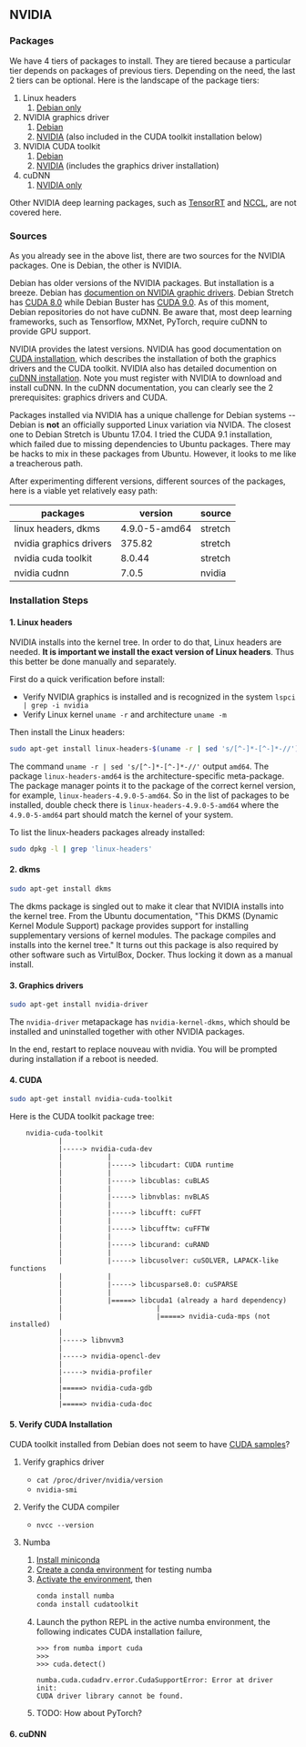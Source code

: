 ## NVIDIA

### Packages

We have 4 tiers of packages to install. They are tiered because a particular tier depends on packages of previous tiers. Depending on the need, the last 2 tiers can be optional. Here is the landscape of the package tiers:

1. Linux headers
    1. [Debian only](https://packages.debian.org/stretch/linux-headers-amd64)
2. NVIDIA graphics driver
    1. [Debian](https://packages.debian.org/stretch/nvidia-driver)
    2. [NVIDIA](http://www.nvidia.com/object/unix.html) (also included in the CUDA toolkit installation below)
3. NVIDIA CUDA toolkit
    1. [Debian](https://packages.debian.org/stretch/nvidia-cuda-toolkit)
    2. [NVIDIA](https://docs.nvidia.com/cuda/cuda-installation-guide-linux/) (includes the graphics driver installation)
4. cuDNN
    1. [NVIDIA only](http://docs.nvidia.com/deeplearning/sdk/cudnn-install/)

Other NVIDIA deep learning packages, such as [TensorRT](https://developer.nvidia.com/tensorrt) and [NCCL](https://developer.nvidia.com/nccl), are not covered here.

### Sources

As you already see in the above list, there are two sources for the NVIDIA packages. One is Debian, the other is NVIDIA.

Debian has older versions of the NVIDIA packages. But installation is a breeze. Debian has [documention on NVIDIA graphic drivers](https://wiki.debian.org/NvidiaGraphicsDrivers). Debian Stretch has [CUDA 8.0](https://packages.debian.org/stretch/nvidia-cuda-toolkit) while Debian Buster has [CUDA 9.0](https://packages.debian.org/buster/nvidia-cuda-toolkit). As of this moment, Debian repositories do not have cuDNN. Be aware that, most deep learning frameworks, such as Tensorflow, MXNet, PyTorch, require cuDNN to provide GPU support.

NVIDIA provides the latest versions. NVIDIA has good documentation on [CUDA installation](https://docs.nvidia.com/cuda/cuda-installation-guide-linux/), which describes the installation of both the graphics drivers and the CUDA toolkit. NVIDIA also has detailed documention on [cuDNN installation](http://docs.nvidia.com/deeplearning/sdk/cudnn-install/). Note you must register with NVIDIA to download and install cuDNN. In the cuDNN documentation, you can clearly see the 2 prerequisites: graphics drivers and CUDA.

Packages installed via NVIDIA has a unique challenge for Debian systems -- Debian is **not** an officially supported Linux variation via NVIDA. The closest one to Debian Stretch is Ubuntu 17.04. I tried the CUDA 9.1 installation, which failed due to missing dependencies to Ubuntu packages. There may be hacks to mix in these packages from Ubuntu. However, it looks to me like a treacherous path.

After experimenting different versions, different sources of the packages, here is a viable yet relatively easy path:

| packages                | version       | source            |
|-------------------------|---------------|-------------------|
| linux headers, dkms     | 4.9.0-5-amd64 | stretch           |
| nvidia graphics drivers | 375.82        | stretch           |
| nvidia cuda toolkit     | 8.0.44        | stretch           |
| nvidia cudnn            | 7.0.5         | nvidia            |

### Installation Steps

#### 1. Linux headers

NVIDIA installs into the kernel tree. In order to do that, Linux headers are needed. **It is important we install the exact version of Linux headers**. Thus this better be done manually and separately.

First do a quick verification before install:

* Verify NVIDIA graphics is installed and is recognized in the system `lspci | grep -i nvidia`
* Verify Linux kernel `uname -r` and architecture `uname -m`

Then install the Linux headers:

```bash
sudo apt-get install linux-headers-$(uname -r | sed 's/[^-]*-[^-]*-//')
```

The command `uname -r | sed 's/[^-]*-[^-]*-//'` output `amd64`. The package `linux-headers-amd64` is the architecture-specific meta-package. The package manager points it to the package of the correct kernel version, for example, `linux-headers-4.9.0-5-amd64`. So in the list of packages to be installed, double check there is `linux-headers-4.9.0-5-amd64` where the `4.9.0-5-amd64` part should match the kernel of your system.

To list the linux-headers packages already installed:

```bash
sudo dpkg -l | grep 'linux-headers'
```

#### 2. dkms

```bash
sudo apt-get install dkms
```

The dkms package is singled out to make it clear that NVIDIA installs into the kernel tree. From the Ubuntu documentation, "This DKMS (Dynamic Kernel Module Support) package provides support for installing supplementary versions of kernel modules. The package compiles and installs into the kernel tree." It turns out this package is also required by other software such as VirtulBox, Docker. Thus locking it down as a manual install.

#### 3. Graphics drivers

```bash
sudo apt-get install nvidia-driver
```

The `nvidia-driver` metapackage has `nvidia-kernel-dkms`, which should be installed and uninstalled together with other NVIDIA packages.

In the end, restart to replace nouveau with nvidia. You will be prompted during installation if a reboot is needed.

#### 4. CUDA

```bash
sudo apt-get install nvidia-cuda-toolkit
```

Here is the CUDA toolkit package tree:
```
    nvidia-cuda-toolkit
            |
            |-----> nvidia-cuda-dev
            |           |
            |           |-----> libcudart: CUDA runtime
            |           |
            |           |-----> libcublas: cuBLAS
            |           |
            |           |-----> libnvblas: nvBLAS
            |           |
            |           |-----> libcufft: cuFFT
            |           |
            |           |-----> libcufftw: cuFFTW
            |           |
            |           |-----> libcurand: cuRAND
            |           |
            |           |-----> libcusolver: cuSOLVER, LAPACK-like functions
            |           |
            |           |-----> libcusparse8.0: cuSPARSE
            |           |
            |           |=====> libcuda1 (already a hard dependency)
            |                       |
            |                       |=====> nvidia-cuda-mps (not installed)
            |
            |-----> libnvvm3
            |
            |-----> nvidia-opencl-dev
            |
            |-----> nvidia-profiler
            |
            |=====> nvidia-cuda-gdb
            |
            |=====> nvidia-cuda-doc
```

#### 5. Verify CUDA Installation

CUDA toolkit installed from Debian does not seem to have [CUDA samples](http://docs.nvidia.com/cuda/cuda-samples/)?

1. Verify graphics driver
    * `cat /proc/driver/nvidia/version`
    * `nvidia-smi`

2. Verify the CUDA compiler
    * `nvcc --version`

3. Numba
    1. [Install miniconda](https://conda.io/miniconda.html)
    2. [Create a conda environment](https://conda.io/docs/user-guide/tasks/manage-environments.html#creating-an-environment-with-commands) for testing numba
    3. [Activate the environment](https://conda.io/docs/user-guide/tasks/manage-environments.html#activating-an-environment), then
        ```bash
        conda install numba
        conda install cudatoolkit
        ```
    4. Launch the python REPL in the active numba environment, the following indicates CUDA installation failure,
       ```
       >>> from numba import cuda
       >>> 
       >>> cuda.detect()
       ```
       ```
       numba.cuda.cudadrv.error.CudaSupportError: Error at driver init:
       CUDA driver library cannot be found.
       ```
    5. TODO: How about PyTorch?

#### 6. cuDNN
